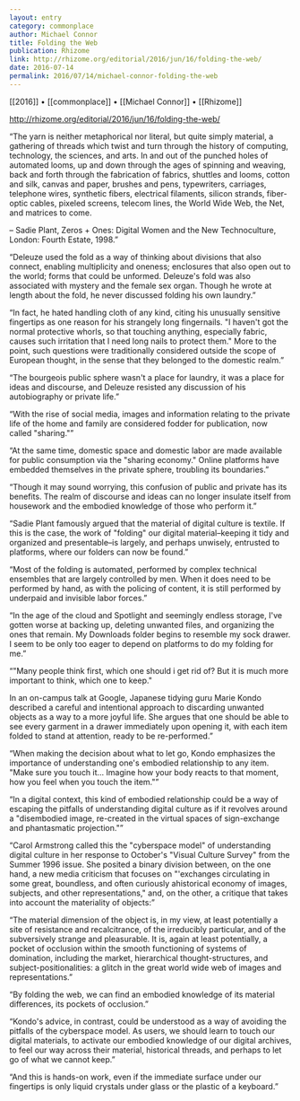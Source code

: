 ```yaml
---
layout: entry
category: commonplace
author: Michael Connor
title: Folding the Web
publication: Rhizome
link: http://rhizome.org/editorial/2016/jun/16/folding-the-web/
date: 2016-07-14
permalink: 2016/07/14/michael-connor-folding-the-web
---
```


[[2016]] • [[commonplace]] • [[Michael Connor]] • [[Rhizome]]

http://rhizome.org/editorial/2016/jun/16/folding-the-web/

“The yarn is neither metaphorical nor literal, but quite simply material, a gathering of threads which twist and turn through the history of computing, technology, the sciences, and arts. In and out of the punched holes of automated looms, up and down through the ages of spinning and weaving, back and forth through the fabrication of fabrics, shuttles and looms, cotton and silk, canvas and paper, brushes and pens, typewriters, carriages, telephone wires, synthetic fibers, electrical filaments, silicon strands, fiber-optic cables, pixeled screens, telecom lines, the World Wide Web, the Net, and matrices to come.

– Sadie Plant, Zeros + Ones: Digital Women and the New Technoculture, London: Fourth Estate, 1998.”

“Deleuze used the fold as a way of thinking about divisions that also connect, enabling multiplicity and oneness; enclosures that also open out to the world; forms that could be unformed. Deleuze's fold was also associated with mystery and the female sex organ. Though he wrote at length about the fold, he never discussed folding his own laundry.”

“In fact, he hated handling cloth of any kind, citing his unusually sensitive fingertips as one reason for his strangely long fingernails. "I haven't got the normal protective whorls, so that touching anything, especially fabric, causes such irritation that I need long nails to protect them." More to the point, such questions were traditionally considered outside the scope of European thought, in the sense that they belonged to the domestic realm.”

“The bourgeois public sphere wasn't a place for laundry, it was a place for ideas and discourse, and Deleuze resisted any discussion of his autobiography or private life.”

“With the rise of social media, images and information relating to the private life of the home and family are considered fodder for publication, now called "sharing."”

“At the same time, domestic space and domestic labor are made available for public consumption via the "sharing economy." Online platforms have embedded themselves in the private sphere, troubling its boundaries.”

“Though it may sound worrying, this confusion of public and private has its benefits. The realm of discourse and ideas can no longer insulate itself from housework and the embodied knowledge of those who perform it.”

“Sadie Plant famously argued that the material of digital culture is textile. If this is the case, the work of "folding" our digital material–keeping it tidy and organized and presentable–is largely, and perhaps unwisely, entrusted to platforms, where our folders can now be found.”

“Most of the folding is automated, performed by complex technical ensembles that are largely controlled by men. When it does need to be performed by hand, as with the policing of content, it is still performed by underpaid and invisible labor forces.”

“In the age of the cloud and Spotlight and seemingly endless storage, I've gotten worse at backing up, deleting unwanted files, and organizing the ones that remain. My Downloads folder begins to resemble my sock drawer. I seem to be only too eager to depend on platforms to do my folding for me.”

“"Many people think first, which one should i get rid of? But it is much more important to think, which one to keep."

In an on-campus talk at Google, Japanese tidying guru Marie Kondo described a careful and intentional approach to discarding unwanted objects as a way to a more joyful life. She argues that one should be able to see every garment in a drawer immediately upon opening it, with each item folded to stand at attention, ready to be re-performed.”

“When making the decision about what to let go, Kondo emphasizes the importance of understanding one's embodied relationship to any item. "Make sure you touch it… Imagine how your body reacts to that moment, how you feel when you touch the item."”

“In a digital context, this kind of embodied relationship could be a way of escaping the pitfalls of understanding digital culture as if it revolves around a "disembodied image, re-created in the virtual spaces of sign-exchange and phantasmatic projection."”

“Carol Armstrong called this the "cyberspace model" of understanding digital culture in her response to October's "Visual Culture Survey" from the Summer 1996 issue. She posited a binary division between, on the one hand, a new media criticism that focuses on "'exchanges circulating in some great, boundless, and often curiously ahistorical economy of images, subjects, and other representations," and, on the other, a critique that takes into account the materiality of objects:”

“The material dimension of the object is, in my view, at least potentially a site of resistance and recalcitrance, of the irreducibly particular, and of the subversively strange and pleasurable. It is, again at least potentially, a pocket of occlusion within the smooth functioning of systems of domination, including the market, hierarchical thought-structures, and subject-positionalities: a glitch in the great world wide web of images and representations.”

“By folding the web, we can find an embodied knowledge of its material differences, its pockets of occlusion.”

“Kondo's advice, in contrast, could be understood as a way of avoiding the pitfalls of the cyberspace model. As users, we should learn to touch our digital materials, to activate our embodied knowledge of our digital archives, to feel our way across their material, historical threads, and perhaps to let go of what we cannot keep.”

“And this is hands-on work, even if the immediate surface under our fingertips is only liquid crystals under glass or the plastic of a keyboard.”

